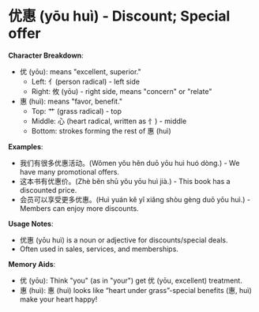 # **优惠 (yōu huì) - Discount; Special offer**

**Character Breakdown**:  
- 优 (yōu): means "excellent, superior."
  - Left: 亻(person radical) - left side
  - Right: 攸 (yōu) - right side, means "concern" or "relate"  
- 惠 (huì): means "favor, benefit."
  - Top: 艹 (grass radical) - top
  - Middle: 心 (heart radical, written as 忄) - middle
  - Bottom: strokes forming the rest of 惠 (huì)

**Examples**:  
- 我们有很多优惠活动。(Wǒmen yǒu hěn duō yōu huì huó dòng.) - We have many promotional offers.  
- 这本书有优惠价。(Zhè běn shū yǒu yōu huì jià.) - This book has a discounted price.  
- 会员可以享受更多优惠。(Huì yuán kě yǐ xiǎng shòu gèng duō yōu huì.) - Members can enjoy more discounts.

**Usage Notes**:  
- 优惠 (yōu huì) is a noun or adjective for discounts/special deals.  
- Often used in sales, services, and memberships.

**Memory Aids**:  
- 优 (yōu): Think "you" (as in "your") get 优 (yōu, excellent) treatment.  
- 惠 (huì): 惠 (huì) looks like “heart under grass”-special benefits (惠, huì) make your heart happy!